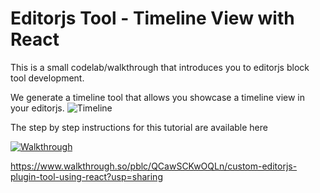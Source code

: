 # Editorjs Tool - Timeline View with React

This is a small codelab/walkthrough that introduces you to editorjs block tool development.

We generate a timeline tool that allows you showcase a timeline view in your editorjs.
![Timeline](https://ik.imagekit.io/cdpekhd7xut/walkthrough/private/user/Gj71JR9azvTazNp6XfOaWVt3vVj1/xUSEvmbsPpmQ)


The step by step instructions for this tutorial are available here

[![Walkthrough](https://ik.imagekit.io/cdpekhd7xut/walkthrough/private/user/Gj71JR9azvTazNp6XfOaWVt3vVj1/HRurelYiXapU)](https://www.walkthrough.so/pblc/QCawSCKwOQLn/custom-editorjs-plugin-tool-using-react?usp=sharing)


https://www.walkthrough.so/pblc/QCawSCKwOQLn/custom-editorjs-plugin-tool-using-react?usp=sharing
